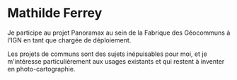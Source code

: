 # Mathilde Ferrey 

Je participe au projet Panoramax au sein de la Fabrique des Géocommuns à l'IGN en tant que chargée de déploiement. 

Les projets de communs sont des sujets inépuisables pour moi, et je m'intéresse particulièrement aux usages existants et qui restent à inventer en photo-cartographie. 
